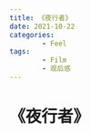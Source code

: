 ```yaml
---
title: 《夜行者》
date: 2021-10-22
categories:
        - Feel
tags:
        - Film
        - 观后感
---
```


# 《夜行者》
